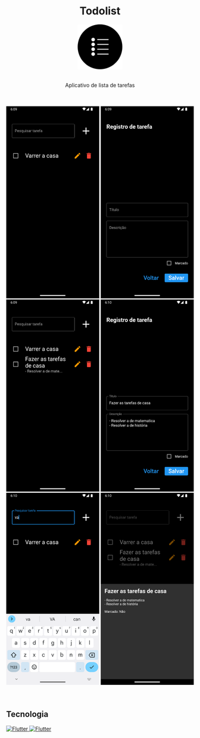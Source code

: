 <h1 align="center">Todolist</h1>

<div align="center">
  <img 
       src="https://github.com/pedropfsf/todolist-flutter/blob/master/assets/logo.png" 
       alt="Icon app"
       width="120px"
       height="120px"
  />
</div>
<br/>
<p align="center">Aplicativo de lista de tarefas</p>

<br/>
<br/>
<div align="center">
  <img
       src="https://github.com/pedropfsf/todolist-flutter/blob/master/assets/screenshot1.png"
       alt="Screenshot"
       width="250px"
   />
   <img
       src="https://github.com/pedropfsf/todolist-flutter/blob/master/assets/screenshot2.png"
       alt="Screenshot"
       width="250px"
   />
  <img
       src="https://github.com/pedropfsf/todolist-flutter/blob/master/assets/screenshot3.png"
       alt="Screenshot"
       width="250px"
   />
  <img
       src="https://github.com/pedropfsf/todolist-flutter/blob/master/assets/screenshot4.png"
       alt="Screenshot"
       width="250px"
   />
  <img
       src="https://github.com/pedropfsf/todolist-flutter/blob/master/assets/screenshot5.png"
       alt="Screenshot"
       width="250px"
   />
  <img
       src="https://github.com/pedropfsf/todolist-flutter/blob/master/assets/screenshot6.png"
       alt="Screenshot"
       width="250px"
   />
</div>

<br/>
<br/>
  
## Tecnologia
<a href="https://flutter.dev/" target="_black">
  <img src="https://cdn.jsdelivr.net/gh/devicons/devicon/icons/flutter/flutter-original.svg" width="50px" alt="Flutter" title="Flutter" /> 
<a href="https://dart.dev/" target="_black">
  <img src="https://cdn.jsdelivr.net/gh/devicons/devicon/icons/dart/dart-original.svg" width="50px" alt="Flutter" title="Flutter" />  
</a>
